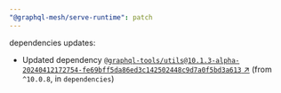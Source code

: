 ```yaml
---
"@graphql-mesh/serve-runtime": patch
---
```

dependencies updates:
  - Updated dependency [`@graphql-tools/utils@10.1.3-alpha-20240412172754-fe69bff5da86ed3c142502448c9d7a0f5bd3a613` ↗︎](https://www.npmjs.com/package/@graphql-tools/utils/v/10.1.3) (from `^10.0.8`, in `dependencies`)
